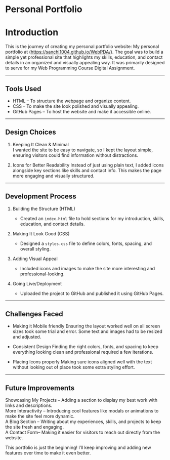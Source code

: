 # Personal Portfolio

# Introduction
This is the journey of creating my personal portfolio website: My personal portfolio at (https://sanchi1004.github.io/WebPDA/). The goal was to build a simple yet professional site that highlights my skills, education, and contact details in an organized and visually appealing way.
It was primarily designed to serve for my Web Programming Course Digital Assignment.

---

## Tools Used  

- HTML – To structure the webpage and organize content.  
- CSS – To make the site look polished and visually appealing.  
- GitHub Pages – To host the website and make it accessible online.  

---

## Design Choices  

1. Keeping It Clean & Minimal  
I wanted the site to be easy to navigate, so I kept the layout simple, ensuring visitors could find information without distractions.  

2. Icons for Better Readability
Instead of just using plain text, I added icons alongside key sections like skills and contact info. This makes the page more engaging and visually structured.  
 

---

## Development Process  

1. Building the Structure (HTML)
   - Created an `index.html` file to hold sections for my introduction, skills, education, and contact details.  

2. Making It Look Good (CSS)
   - Designed a `styles.css` file to define colors, fonts, spacing, and overall styling.  

3. Adding Visual Appeal 
   - Included icons and images to make the site more interesting and professional-looking.  

4. Going Live/Deployment
   - Uploaded the project to GitHub and published it using GitHub Pages.  

---

## Challenges Faced  

- Making it Mobile friendly
  Ensuring the layout worked well on all screen sizes took some trial and error. Some text and images had to be resized and adjusted.  

- Consistent Design 
  Finding the right colors, fonts, and spacing to keep everything looking clean and professional required a few iterations.  

- Placing Icons properly
  Making sure icons aligned well with the text without looking out of place took some extra styling effort.  

---

## Future Improvements  

Showcasing My Projects – Adding a section to display my best work with links and descriptions.  
More Interactivity – Introducing cool features like modals or animations to make the site feel more dynamic.  
A Blog Section – Writing about my experiences, skills, and projects to keep the site fresh and engaging.  
A Contact Form– Making it easier for visitors to reach out directly from the website.  

This portfolio is just the beginning! I’ll keep improving and adding new features over time to make it even better.
